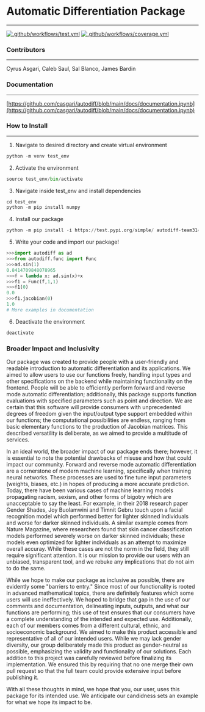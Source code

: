 # Automatic Differentiation Package
-------

[![.github/workflows/test.yml](https://github.com/casgari/autodiff/blob/main/.github/workflows/test.yml/badge.svg)](https://github.com/casgari/autodiff/blob/main/.github/workflows/test.yml)
[![.github/workflows/coverage.yml](https://github.com/casgari/autodiff/blob/main/.github/workflows/coverage.yml/badge.svg)](https://github.com/casgari/autodiff/blob/main/.github/workflows/coverage.yml)

### Contributors
-------
Cyrus Asgari, Caleb Saul, Sal Blanco, James Bardin

### Documentation
-------
[https://github.com/casgari/autodiff/blob/main/docs/documentation.ipynb](https://github.com/casgari/autodiff/blob/main/docs/documentation.ipynb)

### How to Install
-------
1. Navigate to desired directory and create virtual environment
```python
python -m venv test_env
```
2. Activate the environment 
```python
source test_env/bin/activate
```
3. Navigate inside test_env and install dependencies
```python
cd test_env
python -m pip install numpy
```
4. Install our package
```python
python -m pip install -i https://test.pypi.org/simple/ autodiff-team31==1.0.0
```
5. Write your code and import our package!
```python
>>>import autodiff as ad
>>>from autodiff.func import Func
>>>ad.sin(1)
0.8414709848078965
>>>f = lambda x: ad.sin(x)+x
>>>f1 = Func(f,1,1)
>>>f1(0)
0.0
>>>f1.jacobian(0)
1.0
# More examples in documentation
```
6. Deactivate the environment
```python
deactivate
``` 
### Broader Impact and Inclusivity

Our package was created to provide people with a user-friendly and readable introduction to automatic differentiation and its applications. We aimed to allow users to use our functions freely, handling input types and other specifications on the backend while maintaining functionality on the frontend. People will be able to efficiently perform forward and reverse mode automatic differentiation; additionally, this package supports function evaluations with specified parameters such as point and direction. We are certain that this software will provide consumers with unprecedented degrees of freedom given the input/output type support embedded within our functions; the computational possibilities are endless, ranging from basic elementary functions to the production of Jacobian matrices. This described versatility is deliberate, as we aimed to provide a multitude of services.

In an ideal world, the broader impact of our package ends there; however, it is essential to note the potential drawbacks of misuse and how that could impact our community. Forward and reverse mode automatic differentiation are a cornerstone of modern machine learning, specifically when training neural networks. These processes are used to fine tune input parameters (weights, biases, etc.) in hopes of producing a more accurate prediction. Today, there have been various cases of machine learning models propagating racism, sexism, and other forms of bigotry which are unacceptable to say the least. For example, in their 2018 research paper Gender Shades, Joy Buolamwini and Timnit Gebru touch upon a facial recognition model which performed better for lighter skinned individuals and worse for darker skinned individuals. A similar example comes from Nature Magazine, where researchers found that skin cancer classification models performed severely worse on darker skinned individuals; these models even optimized for lighter individuals as an attempt to maximize overall accuray. While these cases are not the norm in the field, they still require significant attention. It is our mission to provide our users with an unbiased, transparent tool, and we rebuke any implications that do not aim to do the same.

While we hope to make our package as inclusive as possible, there are evidently some "barriers to entry." Since most of our functionality is rooted in advanced mathematical topics, there are definitely features which some users will use ineffectively. We hoped to bridge that gap in the use of our comments and documentation, delineating inputs, outputs, and what our functions are performing; this use of text ensures that our consumers have a complete understanding of the intended and expected use. Additionally, each of our members comes from a different cultural, ethnic, and socioeconomic background. We aimed to make this product accessible and representative of all of our intended users. While we may lack gender diversity, our group deliberately made this product as gender-neutral as possible, emphasizing the validity and functionality of our solutions. Each addition to this project was carefully reviewed before finalizing its implementation. We ensured this by requiring that no one merge their own pull request so that the full team could provide extensive input before publishing it.

With all these thoughts in mind, we hope that you, our user, uses this package for its intended use. We anticipate our candidness sets an example for what we hope its impact to be.
